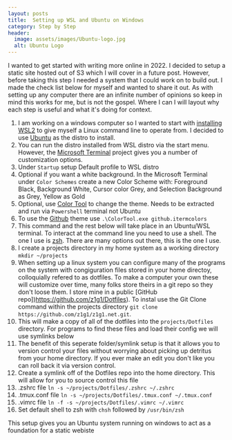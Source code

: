 ```yaml
---
layout: posts
title:  Setting up WSL and Ubuntu on Windows
category: Step by Step
header:
  image: assets/images/Ubuntu-logo.jpg
  alt: Ubuntu Logo
---
```


I wanted to get started with writing more online in 2022. I decided to setup a static site hosted out of S3 which I will cover in a future post. However, before taking this step I needed a system that I could work on to build out. I made the check list below for myself and wanted to share it out. As with setting up any computer there are an infinite number of opinions so keep in mind this works for me, but is not the gospel. Where I can I will layout why each step is useful and what it's doing for context. 

1. I am working on a windows computer so I wanted to start with [installing WSL2](https://docs.microsoft.com/en-us/windows/wsl/install) to give myself a Linux command line to operate from. I decided to use [Ubuntu](https://wiki.ubuntu.com/WSL#Ubuntu_on_WSL) as the distro to install.
1. You can run the distro installed from WSL distro via the start menu. However, the [Microsoft Terminal](https://github.com/Microsoft/Terminal) project gives you a number of customization options.
11. Under ```Startup``` setup Default profile to WSL distro
11. Optional if you want a white background. In the Microsoft Terminal under ```Color Schemes``` create a new Color Scheme with: Foreground Black, Background White, Cursor color Grey, and Selection Background as Grey, Yellow as Gold
1. Optional, use [Color Tool](https://github.com/microsoft/terminal/tree/main/src/tools/ColorTool) to change the theme. Needs to be extracted and run via ```Powershell``` terminal not Ubuntu
11. To use the [Github](https://raw.githubusercontent.com/mbadolato/iTerm2-Color-Schemes/master/schemes/Github.itermcolors) theme use ```.\ColorTool.exe github.itermcolors```
1. This command and the rest below will take place in an Ubuntu/WSL terminal. To interact at the command line you need to use a shell. The one I use is [zsh](https://www.zsh.org/). There are many options out there, this is the one I use.
1. I create a projects directory in my home system as a working directory ```mkdir ~/projects```
1. When setting up a linux system you can configure many of the programs on the system with congiguration files stored in your home directoy, colloquially refered to as dotfiles. To make a computer your own these will customize over time, many folks store theirs in a git repo so they don't loose them. I store mine in a public [GitHub repo])https://github.com/z1g1/Dotfiles). To instal use the Git Clone command within the projects directory ```git clone https://github.com/z1g1/z1g1.net.git```. 
11. This will make a copy of all of the dotfiles into the ```projects/Dotfiles``` directory. For programs to find these files and load their config we will use symlinks below
11. The benefit of this seperate folder/symlink setup is that it allows you to version control your files without worrying about picking up detritus from your home directory. If you ever make an edit you don't like you can roll back it via version control. 
1. Create a symlink off of the Dotfiles repo into the home directory. This will allow for you to source control this file 
11. .zshrc file ```ln -s ~/projects/Dotfiles/.zshrc ~/.zshrc``` 
11. .tmux.conf file ```ln -s ~/projects/Dotfiles/.tmux.conf ~/.tmux.conf``` 
11. .vimrc file ```ln -f -s ~/projects/Dotfiles/.vimrc ~/.vimrc``` 
1. Set default shell to zsh with ```chsh``` followed by ```/usr/bin/zsh```

This setup gives you an Ubuntu system running on windows to act as a foundation for a static webiste
